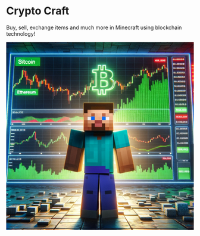 # Crypto Craft

Buy, sell, exchange items and much more in Minecraft using blockchain technology!

![crypto_craft](crypto_craft.png)

